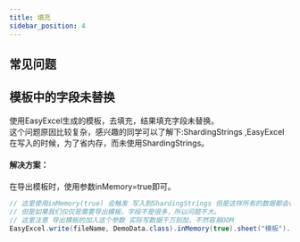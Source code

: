 ```yaml
---
title: 填充
sidebar_position: 4
---
```


## 常见问题

## 模板中的字段未替换

使用EasyExcel生成的模板，去填充，结果填充字段未替换。   
这个问题原因比较复杂，感兴趣的同学可以了解下:ShardingStrings ,EasyExcel在写入的时候，为了省内存，而未使用ShardingStrings。

#### 解决方案：

在导出模板时，使用参数inMemory=true即可。

```java 
// 这里使用inMemory(true) 会触发 写入到ShardingStrings 但是这样所有的数据都会在内存 所以容易OOM
// 但是如果我们仅仅是需要导出模板，字段不是很多，所以问题不大。
// 这里注意 导出模板的加入这个参数 实际写数据千万别加，不然容易OOM
EasyExcel.write(fileName, DemoData.class).inMemory(true).sheet("模板").doWrite(fillData());
```